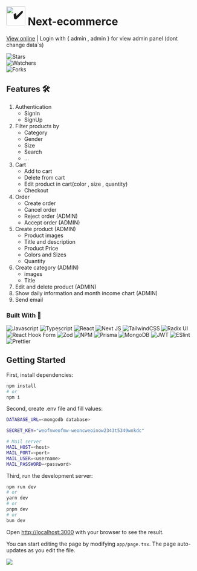 # <img src="https://pngimg.com/uploads/nike/nike_PNG11.png" alt="✔️" style="width:50px;" /> Next-ecommerce 

[View online](https://next-ecommerce-murex-mu.vercel.app/) | Login with { admin , admin } for view admin panel (dont change data`s)

![Stars](https://img.shields.io/github/stars/MersadHabibi/next-ecommerce.svg)
<br/>
![Watchers](https://img.shields.io/github/watchers/MersadHabibi/next-ecommerce.svg)
<br/>
![Forks](https://img.shields.io/github/forks/MersadHabibi/next-ecommerce.svg)

## Features 🛠️

<ol>
  <li>
    Authentication
    <ul>
      <li>SignIn</li>
      <li>SignUp</li>
    </ul>
  </li>
  <li>
    Filter products by
    <ul>
      <li>Category</li>
      <li>Gender</li>
      <li>Size</li>
      <li>Search</li>
      <li>...</li>
    </ul>
  </li>
  <li>
    Cart
    <ul>
      <li>Add to cart</li>
      <li>Delete from cart</li>
      <li>Edit product in cart(color , size , quantity)</li>
      <li>Checkout</li>
    </ul>
  </li>
  <li>
    Order
    <ul>
      <li>Create order</li>
      <li>Cancel order</li>
      <li>Reject order (ADMIN)</li>
      <li>Accept order (ADMIN)</li>
    </ul>
  </li>
  <li>
    Create product (ADMIN)
    <ul>
      <li>Product images</li>
      <li>Title and description</li>
      <li>Product Price</li>
      <li>Colors and Sizes</li>
      <li>Quantity</li>
    </ul>
  </li>
  <li>
    Create category (ADMIN)
    <ul>
      <li>images</li>
      <li>Title</li>
    </ul>
  </li>
  <li>
    Edit and delete product (ADMIN)
  </li>
  <li>
    Show daily information and month income chart (ADMIN)
  </li>
  <li>
    Send email
  </li>
</ol>

### Built With 🧩

![Javascript](https://img.shields.io/badge/JavaScript-F7DF1E?style=for-the-badge&logo=javascript&logoColor=black)
![Typescript](https://img.shields.io/badge/TypeScript-007ACC?style=for-the-badge&logo=typescript&logoColor=white)
![React](https://img.shields.io/badge/react-%2320232a.svg?style=for-the-badge&logo=react&logoColor=%2361DAFB)
![Next JS](https://img.shields.io/badge/Next-black?style=for-the-badge&logo=next.js&logoColor=white)
![TailwindCSS](https://img.shields.io/badge/tailwindcss-%2338B2AC.svg?style=for-the-badge&logo=tailwind-css&logoColor=white)
![Radix UI](https://img.shields.io/badge/radix%20ui-161618.svg?style=for-the-badge&logo=radix-ui&logoColor=white)
![React Hook Form](https://img.shields.io/badge/React%20Hook%20Form-%23EC5990.svg?style=for-the-badge&logo=reacthookform&logoColor=white)
![Zod](https://img.shields.io/badge/zod-%233068b7.svg?style=for-the-badge&logo=zod&logoColor=white)
![NPM](https://img.shields.io/badge/NPM-%23CB3837.svg?style=for-the-badge&logo=npm&logoColor=white)
![Prisma](https://img.shields.io/badge/Prisma-3982CE?style=for-the-badge&logo=Prisma&logoColor=white)
![MongoDB](https://img.shields.io/badge/MongoDB-4EA94B?style=for-the-badge&logo=mongodb&logoColor=white)
![JWT](https://img.shields.io/badge/JWT-black?style=for-the-badge&logo=JSON%20web%20tokens)
![ESlint](https://img.shields.io/badge/eslint-3A33D1?style=for-the-badge&logo=eslint&logoColor=white)
![Prettier](https://img.shields.io/badge/prettier-1A2C34?style=for-the-badge&logo=prettier&logoColor=F7BA3E)

## Getting Started

First, install dependencies:

```bash
npm install
# or
npm i
```

Second, create .env file and fill values:

```bash
DATABASE_URL=<mongodb database>

SECRET_KEY="weofnweofmw-weoncweoinow2343t5349wnkdc"

# Mail server 
MAIL_HOST=<host>
MAIL_PORT=<port>
MAIL_USER=<username>
MAIL_PASSWORD=<password>
```

Third, run the development server:

```bash
npm run dev
# or
yarn dev
# or
pnpm dev
# or
bun dev
```

Open [http://localhost:3000](http://localhost:3000) with your browser to see the result.

You can start editing the page by modifying `app/page.tsx`. The page auto-updates as you edit the file.

![](http://ForTheBadge.com/images/badges/built-with-love.svg)
